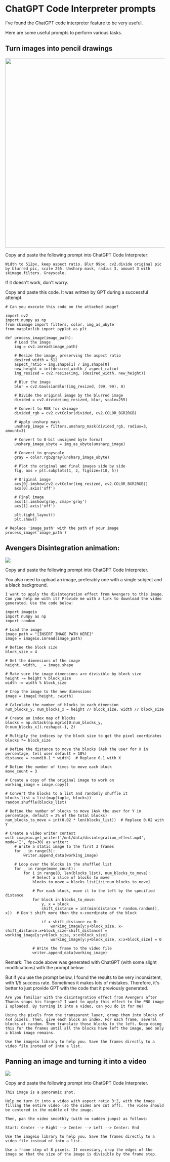 # ChatGPT Code Interpreter prompts

I've found the ChatGPT code interpreter feature to be very useful.

Here are some useful prompts to perform various tasks.

## Turn images into pencil drawings

<img src="Images/pencil_sketch_conversion.jpg" width="600px">

Copy and paste the following prompt into ChatGPT Code Interpreter:

```
Width to 512px, keep aspect ratio. Blur 99px. cv2.divide original pic by blurred pic, scale 255. Unsharp mask, radius 3, amount 3 with skimage.filters. Grayscale.
```

If it doesn't work, don't worry.

Copy and paste this code. It was written by GPT during a successful attempt.

```
# Can you execute this code on the attached image?

import cv2
import numpy as np
from skimage import filters, color, img_as_ubyte
from matplotlib import pyplot as plt

def process_image(image_path):
    # Load the image
    img = cv2.imread(image_path)

    # Resize the image, preserving the aspect ratio
    desired_width = 512
    aspect_ratio = img.shape[1] / img.shape[0]
    new_height = int(desired_width / aspect_ratio)
    img_resized = cv2.resize(img, (desired_width, new_height))

    # Blur the image
    blur = cv2.GaussianBlur(img_resized, (99, 99), 0)

    # Divide the original image by the blurred image
    divided = cv2.divide(img_resized, blur, scale=255)

    # Convert to RGB for skimage
    divided_rgb = cv2.cvtColor(divided, cv2.COLOR_BGR2RGB)

    # Apply unsharp mask
    unsharp_image = filters.unsharp_mask(divided_rgb, radius=3, amount=3)

    # Convert to 8-bit unsigned byte format
    unsharp_image_ubyte = img_as_ubyte(unsharp_image)

    # Convert to grayscale
    gray = color.rgb2gray(unsharp_image_ubyte)

    # Plot the original and final images side by side
    fig, axs = plt.subplots(1, 2, figsize=(10, 5))

    # Original image
    axs[0].imshow(cv2.cvtColor(img_resized, cv2.COLOR_BGR2RGB))
    axs[0].axis('off')

    # Final image
    axs[1].imshow(gray, cmap='gray')
    axs[1].axis('off')

    plt.tight_layout()
    plt.show()

# Replace 'image_path' with the path of your image
process_image('image_path')
```


## Avengers Disintegration animation:

<img src="Images/disintegration_animation.gif">

Copy and paste the following prompt into ChatGPT Code Interpreter.

You also need to upload an image, preferably one with a single subject and a black background.

```
I want to apply the disintegration effect from Avengers to this image. Can you help me with it? Provide me with a link to download the video generated. Use the code below:

import imageio
import numpy as np
import random

# Load the image
image_path = "[INSERT IMAGE PATH HERE]"
image = imageio.imread(image_path)

# Define the block size
block_size = 4

# Get the dimensions of the image
height, width, _ = image.shape

# Make sure the image dimensions are divisible by block size
height -= height % block_size
width -= width % block_size

# Crop the image to the new dimensions
image = image[:height, :width]

# Calculate the number of blocks in each dimension
num_blocks_y, num_blocks_x = height // block_size, width // block_size

# Create an index map of blocks
blocks = np.dstack(np.mgrid[0:num_blocks_y, 0:num_blocks_x]).reshape(-1, 2)

# Multiply the indices by the block size to get the pixel coordinates
blocks *= block_size

# Define the distance to move the blocks (Ask the user for X in percentage, tell user default = 10%)
distance = round(0.1 * width)  # Replace 0.1 with X

# Define the number of times to move each block
move_count = 3

# Create a copy of the original image to work on
working_image = image.copy()

# Convert the blocks to a list and randomly shuffle it
blocks_list = list(map(tuple, blocks))
random.shuffle(blocks_list)

# Define the number of blocks to move (Ask the user for Y in percentage, default = 2% of the total blocks)
num_blocks_to_move = int(0.02 * len(blocks_list))  # Replace 0.02 with Y

# Create a video writer context
with imageio.get_writer('/mnt/data/disintegration_effect.mp4', mode='I', fps=30) as writer:
    # Write a static image to the first 3 frames
    for _ in range(3):
        writer.append_data(working_image)

    # Loop over the blocks in the shuffled list
    for _ in range(move_count):
        for i in range(0, len(blocks_list), num_blocks_to_move):
            # Select a slice of blocks to move
            blocks_to_move = blocks_list[i:i+num_blocks_to_move]

            # For each block, move it to the left by the specified distance
            for block in blocks_to_move:
                y, x = block
                shift_distance = int(min(distance * random.random(), x))  # Don't shift more than the x-coordinate of the block

                if x-shift_distance >= 0:
                    working_image[y:y+block_size, x-shift_distance:x+block_size-shift_distance] = working_image[y:y+block_size, x:x+block_size]
                    working_image[y:y+block_size, x:x+block_size] = 0

            # Write the frame to the video file
            writer.append_data(working_image)
```

Remark: The code above was generated with ChatGPT (with some slight modifications) with the prompt below:

But if you use the prompt below, I found the results to be very inconsistent, with 1/5 success rate. Sometimes it makes lots of mistakes. Therefore, it's better to just provide GPT with the code that it previously generated.

```
Are you familiar with the disintegration effect from Avengers after Thanos snaps his fingers? I want to apply this effect to the PNG image I uploaded. By turning it into a video, can you do it for me?

Using the pixels from the transparent layer, group them into blocks of 4x4 pixels. Then, give each block an index. For each frame, several blocks at random. Then translate those blocks to the left. Keep doing this for the frames until all the blocks have left the image, and only a blank image remains.

Use the imageio library to help you. Save the frames directly to a video file instead of into a list.
```

## Panning an image and turning it into a video

<img src="Images/food_animation.gif">

Copy and paste the following prompt into ChatGPT Code Interpreter.

```
This image is a panoramic shot. 

Help me turn it into a video with aspect ratio 3:2, with the image filling the entire video (so the sides are cut off).  The video should be centered in the middle of the image.

Then, pan the video smoothly (with no sudden jumps) as follows:

Start: Center --> Right --> Center --> Left --> Center: End

Use the imageio library to help you. Save the frames directly to a video file instead of into a list.

Use a frame step of 8 pixels. If necessary, crop the edges of the image so that the size of the image is divisible by the frame step.
```
